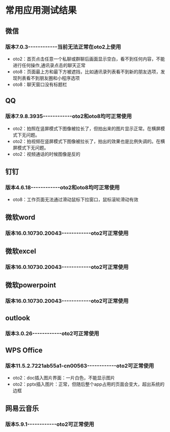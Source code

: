 # 常用应用测试结果
## 微信
### 版本7.0.3------------当前无法正常在oto2上使用
- oto2：首页点击任意一个私聊或群聊后画面显示空白，看不到任何内容，不能进行任何操作,通讯录点击的聊天正常
- oto8：页面最上方和最下方被遮挡，比如通讯录列表看不到新的朋友选项，发现列表看不到朋友圈和小程序选项
- oto8：聊天窗口没有标题栏

## QQ
### 版本7.9.8.3935------------oto2和oto8均可正常使用
- oto2：拍照在竖屏模式下图像被拉长了，但拍出来的图片显示正常。在横屏模式下无问题。
- oto2：拍视频在竖屏模式下图像被拉长了，拍出的效果也是比例失调的。在横屏模式下无问题。
- oto2：视频通话的时候图像是反的


## 钉钉
### 版本4.6.18------------oto2和oto8均可正常使用
- oto8：工作页面无法通过滑动鼠标下拉窗口，鼠标滚轮滑动有效

## 微软word
### 版本16.0.10730.20043------------oto2可正常使用

## 微软excel
### 版本16.0.10730.20043------------oto2可正常使用

## 微软powerpoint
### 版本16.0.10730.20043------------oto2可正常使用

## outlook
### 版本3.0.26------------oto2可正常使用

## WPS Office
### 版本11.5.2.7221ab55a1-cn00563------------oto2可正常使用
- oto2：doc插入图片界面：一片白色，不能显示图片
- oto2：pptx插入图片：正常，但随后整个app占用的页面会变大，超出系统的边框
## 网易云音乐
### 版本5.9.1------------oto2可正常使用
